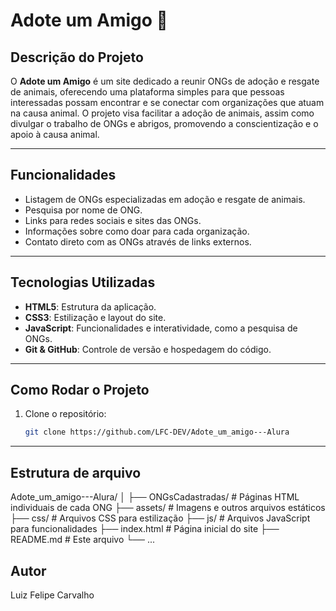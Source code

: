 # Adote um Amigo 🐾

## Descrição do Projeto

O **Adote um Amigo** é um site dedicado a reunir ONGs de adoção e resgate de animais, oferecendo uma plataforma simples para que pessoas interessadas possam encontrar e se conectar com organizações que atuam na causa animal. O projeto visa facilitar a adoção de animais, assim como divulgar o trabalho de ONGs e abrigos, promovendo a conscientização e o apoio à causa animal.

---

## Funcionalidades

- Listagem de ONGs especializadas em adoção e resgate de animais.
- Pesquisa por nome de ONG.
- Links para redes sociais e sites das ONGs.
- Informações sobre como doar para cada organização.
- Contato direto com as ONGs através de links externos.

---

## Tecnologias Utilizadas

- **HTML5**: Estrutura da aplicação.
- **CSS3**: Estilização e layout do site.
- **JavaScript**: Funcionalidades e interatividade, como a pesquisa de ONGs.
- **Git & GitHub**: Controle de versão e hospedagem do código.

---

## Como Rodar o Projeto

1. Clone o repositório:

   ```bash
   git clone https://github.com/LFC-DEV/Adote_um_amigo---Alura

---

## Estrutura de arquivo

Adote_um_amigo---Alura/
│
├── ONGsCadastradas/       # Páginas HTML individuais de cada ONG
├── assets/                # Imagens e outros arquivos estáticos
├── css/                   # Arquivos CSS para estilização
├── js/                    # Arquivos JavaScript para funcionalidades
├── index.html             # Página inicial do site
├── README.md              # Este arquivo
└── ...

## Autor

Luiz Felipe Carvalho
